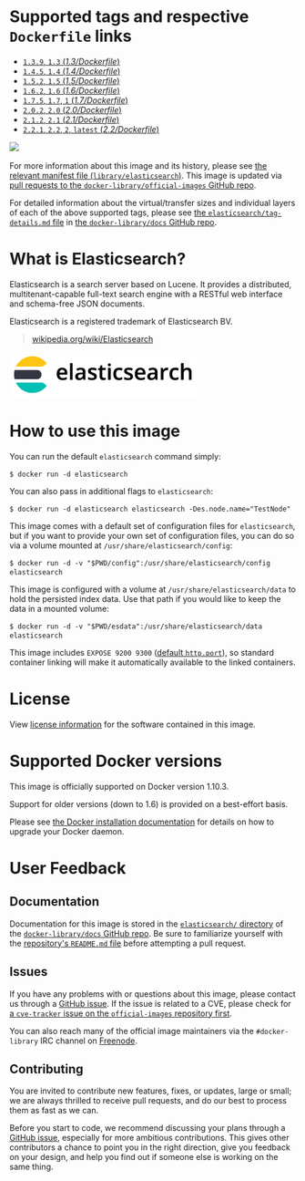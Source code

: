 # Supported tags and respective `Dockerfile` links

-	[`1.3.9`, `1.3` (*1.3/Dockerfile*)](https://github.com/docker-library/elasticsearch/blob/2ceaacde5b9dcc3e15f5daa4b1a282bf0f190d2b/1.3/Dockerfile)
-	[`1.4.5`, `1.4` (*1.4/Dockerfile*)](https://github.com/docker-library/elasticsearch/blob/2ceaacde5b9dcc3e15f5daa4b1a282bf0f190d2b/1.4/Dockerfile)
-	[`1.5.2`, `1.5` (*1.5/Dockerfile*)](https://github.com/docker-library/elasticsearch/blob/2ceaacde5b9dcc3e15f5daa4b1a282bf0f190d2b/1.5/Dockerfile)
-	[`1.6.2`, `1.6` (*1.6/Dockerfile*)](https://github.com/docker-library/elasticsearch/blob/2ceaacde5b9dcc3e15f5daa4b1a282bf0f190d2b/1.6/Dockerfile)
-	[`1.7.5`, `1.7`, `1` (*1.7/Dockerfile*)](https://github.com/docker-library/elasticsearch/blob/2ceaacde5b9dcc3e15f5daa4b1a282bf0f190d2b/1.7/Dockerfile)
-	[`2.0.2`, `2.0` (*2.0/Dockerfile*)](https://github.com/docker-library/elasticsearch/blob/2ceaacde5b9dcc3e15f5daa4b1a282bf0f190d2b/2.0/Dockerfile)
-	[`2.1.2`, `2.1` (*2.1/Dockerfile*)](https://github.com/docker-library/elasticsearch/blob/2ceaacde5b9dcc3e15f5daa4b1a282bf0f190d2b/2.1/Dockerfile)
-	[`2.2.1`, `2.2`, `2`, `latest` (*2.2/Dockerfile*)](https://github.com/docker-library/elasticsearch/blob/dce83166a2636abfac110a4555cdf17fd554ae91/2.2/Dockerfile)

[![](https://badge.imagelayers.io/elasticsearch:latest.svg)](https://imagelayers.io/?images=elasticsearch:1.3.9,elasticsearch:1.4.5,elasticsearch:1.5.2,elasticsearch:1.6.2,elasticsearch:1.7.5,elasticsearch:2.0.2,elasticsearch:2.1.2,elasticsearch:2.2.1)

For more information about this image and its history, please see [the relevant manifest file (`library/elasticsearch`)](https://github.com/docker-library/official-images/blob/master/library/elasticsearch). This image is updated via [pull requests to the `docker-library/official-images` GitHub repo](https://github.com/docker-library/official-images/pulls?q=label%3Alibrary%2Felasticsearch).

For detailed information about the virtual/transfer sizes and individual layers of each of the above supported tags, please see [the `elasticsearch/tag-details.md` file](https://github.com/docker-library/docs/blob/master/elasticsearch/tag-details.md) in [the `docker-library/docs` GitHub repo](https://github.com/docker-library/docs).

# What is Elasticsearch?

Elasticsearch is a search server based on Lucene. It provides a distributed, multitenant-capable full-text search engine with a RESTful web interface and schema-free JSON documents.

Elasticsearch is a registered trademark of Elasticsearch BV.

> [wikipedia.org/wiki/Elasticsearch](https://en.wikipedia.org/wiki/Elasticsearch)

![logo](https://raw.githubusercontent.com/docker-library/docs/7688e51a41c0c10dca4e6c376be886ce64b9620f/elasticsearch/logo.png)

# How to use this image

You can run the default `elasticsearch` command simply:

```console
$ docker run -d elasticsearch
```

You can also pass in additional flags to `elasticsearch`:

```console
$ docker run -d elasticsearch elasticsearch -Des.node.name="TestNode"
```

This image comes with a default set of configuration files for `elasticsearch`, but if you want to provide your own set of configuration files, you can do so via a volume mounted at `/usr/share/elasticsearch/config`:

```console
$ docker run -d -v "$PWD/config":/usr/share/elasticsearch/config elasticsearch
```

This image is configured with a volume at `/usr/share/elasticsearch/data` to hold the persisted index data. Use that path if you would like to keep the data in a mounted volume:

```console
$ docker run -d -v "$PWD/esdata":/usr/share/elasticsearch/data elasticsearch
```

This image includes `EXPOSE 9200 9300` ([default `http.port`](http://www.elastic.co/guide/en/elasticsearch/reference/1.5/modules-http.html)), so standard container linking will make it automatically available to the linked containers.

# License

View [license information](https://github.com/elasticsearch/elasticsearch/blob/66b5ed86f7adede8102cd4d979b9f4924e5bd837/LICENSE.txt) for the software contained in this image.

# Supported Docker versions

This image is officially supported on Docker version 1.10.3.

Support for older versions (down to 1.6) is provided on a best-effort basis.

Please see [the Docker installation documentation](https://docs.docker.com/installation/) for details on how to upgrade your Docker daemon.

# User Feedback

## Documentation

Documentation for this image is stored in the [`elasticsearch/` directory](https://github.com/docker-library/docs/tree/master/elasticsearch) of the [`docker-library/docs` GitHub repo](https://github.com/docker-library/docs). Be sure to familiarize yourself with the [repository's `README.md` file](https://github.com/docker-library/docs/blob/master/README.md) before attempting a pull request.

## Issues

If you have any problems with or questions about this image, please contact us through a [GitHub issue](https://github.com/docker-library/elasticsearch/issues). If the issue is related to a CVE, please check for [a `cve-tracker` issue on the `official-images` repository first](https://github.com/docker-library/official-images/issues?q=label%3Acve-tracker).

You can also reach many of the official image maintainers via the `#docker-library` IRC channel on [Freenode](https://freenode.net).

## Contributing

You are invited to contribute new features, fixes, or updates, large or small; we are always thrilled to receive pull requests, and do our best to process them as fast as we can.

Before you start to code, we recommend discussing your plans through a [GitHub issue](https://github.com/docker-library/elasticsearch/issues), especially for more ambitious contributions. This gives other contributors a chance to point you in the right direction, give you feedback on your design, and help you find out if someone else is working on the same thing.
